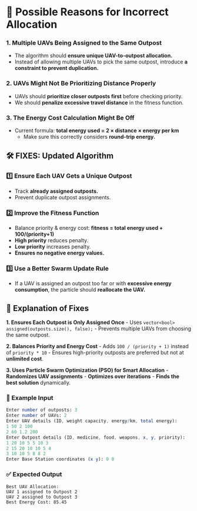 # 🚨 Possible Reasons for Incorrect Allocation

### 1. Multiple UAVs Being Assigned to the Same Outpost

- The algorithm should **ensure unique UAV-to-outpost allocation.**
- Instead of allowing multiple UAVs to pick the same outpost, introduce **a constraint to prevent duplication.**

### 2. UAVs Might Not Be Prioritizing Distance Properly

- UAVs should **prioritize closer outposts first** before checking priority.
- We should **penalize excessive travel distance** in the fitness function.

### 3. The Energy Cost Calculation Might Be Off

- Current formula:
  **total energy used = 2 × distance × energy per km**
  - Make sure this correctly considers **round-trip energy.**

## 🛠 FIXES: Updated Algorithm

### 1️⃣ Ensure Each UAV Gets a Unique Outpost

- Track **already assigned outposts.**
- Prevent duplicate outpost assignments.

### 2️⃣ Improve the Fitness Function

- Balance priority & energy cost:
  **fitness = total energy used + 100/(priority+1)**
  ​
- **High priority** reduces penalty.
- **Low priority** increases penalty.
- **Ensures no negative energy values.**

### 3️⃣ Use a Better Swarm Update Rule

- If a UAV is assigned an outpost too far or with **excessive energy consumption**, the particle should **reallocate the UAV.**

## 📝 Explanation of Fixes

**1. Ensures Each Outpost is Only Assigned Once** - Uses `vector<bool> assigned(outposts.size(), false);` - Prevents multiple UAVs from choosing the same outpost.

**2. Balances Priority and Energy Cost** - Adds `100 / (priority + 1)` instead of `priority * 10` - Ensures high-priority outposts are preferred but not at **unlimited cost**.

**3. Uses Particle Swarm Optimization (PSO) for Smart Allocation** - **Randomizes UAV assignments** - **Optimizes over iterations** - **Finds the best solution** dynamically.

### 📌 Example Input

```mathematica
Enter number of outposts: 3
Enter number of UAVs: 2
Enter UAV details (ID, weight capacity, energy/km, total energy):
1 50 2 100
2 60 1.2 200
Enter Outpost details (ID, medicine, food, weapons, x, y, priority):
1 20 10 5 5 10 3
2 15 20 10 10 5 4
3 10 10 5 8 8 2
Enter Base Station coordinates (x y): 0 0
```

### ✅ Expected Output

```vbnet
Best UAV Allocation:
UAV 1 assigned to Outpost 2
UAV 2 assigned to Outpost 3
Best Energy Cost: 85.45
```
